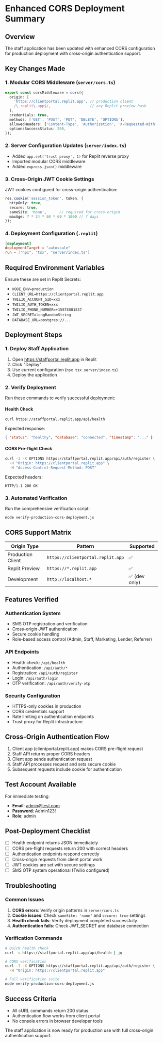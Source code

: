 # Enhanced CORS Deployment Summary

## Overview
The staff application has been updated with enhanced CORS configuration for production deployment with cross-origin authentication support.

## Key Changes Made

### 1. Modular CORS Middleware (`server/cors.ts`)
```typescript
export const corsMiddleware = cors({
  origin: [
    'https://clientportal.replit.app', // production client
    /\.replit\.app$/,                  // any Replit preview hash
  ],
  credentials: true,
  methods: ['GET', 'POST', 'PUT', 'DELETE', 'OPTIONS'],
  allowedHeaders: ['Content-Type', 'Authorization', 'X-Requested-With', 'Accept'],
  optionsSuccessStatus: 200,
});
```

### 2. Server Configuration Updates (`server/index.ts`)
- Added `app.set('trust proxy', 1)` for Replit reverse proxy
- Imported modular CORS middleware
- Added `express.json()` middleware

### 3. Cross-Origin JWT Cookie Settings
JWT cookies configured for cross-origin authentication:
```typescript
res.cookie('session_token', token, {
  httpOnly: true,
  secure: true,
  sameSite: 'none',      // required for cross-origin
  maxAge: 7 * 24 * 60 * 60 * 1000 // 7 days
});
```

### 4. Deployment Configuration (`.replit`)
```toml
[deployment]
deploymentTarget = "autoscale"
run = ["npx", "tsx", "server/index.ts"]
```

## Required Environment Variables
Ensure these are set in Replit Secrets:
- `NODE_ENV=production`
- `CLIENT_URL=https://clientportal.replit.app`
- `TWILIO_ACCOUNT_SID=xxx`
- `TWILIO_AUTH_TOKEN=xxx`
- `TWILIO_PHONE_NUMBER=+15878881837`
- `JWT_SECRET=longRandomString`
- `DATABASE_URL=postgres://...`

## Deployment Steps

### 1. Deploy Staff Application
1. Open https://staffportal.replit.app in Replit
2. Click "Deploy" 
3. Use current configuration (`npx tsx server/index.ts`)
4. Deploy the application

### 2. Verify Deployment
Run these commands to verify successful deployment:

#### Health Check
```bash
curl https://staffportal.replit.app/api/health
```
Expected response:
```json
{ "status": "healthy", "database": "connected", "timestamp": "..." }
```

#### CORS Pre-flight Check
```bash
curl -I -X OPTIONS https://staffportal.replit.app/api/auth/register \
  -H "Origin: https://clientportal.replit.app" \
  -H "Access-Control-Request-Method: POST"
```
Expected headers:
```
HTTP/1.1 200 OK
```

### 3. Automated Verification
Run the comprehensive verification script:
```bash
node verify-production-cors-deployment.js
```

## CORS Support Matrix

| Origin Type | Pattern | Supported |
|-------------|---------|-----------|
| Production Client | `https://clientportal.replit.app` | ✅ |
| Replit Preview | `https://*.replit.app` | ✅ |
| Development | `http://localhost:*` | ✅ (dev only) |

## Features Verified

### Authentication System
- SMS OTP registration and verification
- Cross-origin JWT authentication
- Secure cookie handling
- Role-based access control (Admin, Staff, Marketing, Lender, Referrer)

### API Endpoints
- Health check: `/api/health`
- Authentication: `/api/auth/*`
- Registration: `/api/auth/register`
- Login: `/api/auth/login`
- OTP verification: `/api/auth/verify-otp`

### Security Configuration
- HTTPS-only cookies in production
- CORS credentials support
- Rate limiting on authentication endpoints
- Trust proxy for Replit infrastructure

## Cross-Origin Authentication Flow

1. Client app (clientportal.replit.app) makes CORS pre-flight request
2. Staff API returns proper CORS headers
3. Client app sends authentication request
4. Staff API processes request and sets secure cookie
5. Subsequent requests include cookie for authentication

## Test Account Available
For immediate testing:
- **Email**: admin@test.com
- **Password**: Admin123!
- **Role**: admin

## Post-Deployment Checklist

- [ ] Health endpoint returns JSON immediately
- [ ] CORS pre-flight requests return 200 with correct headers
- [ ] Authentication endpoints respond correctly
- [ ] Cross-origin requests from client portal work
- [ ] JWT cookies are set with secure settings
- [ ] SMS OTP system operational (Twilio configured)

## Troubleshooting

### Common Issues
1. **CORS errors**: Verify origin patterns in `server/cors.ts`
2. **Cookie issues**: Check `sameSite: 'none'` and `secure: true` settings
3. **Health check fails**: Verify deployment completed successfully
4. **Authentication fails**: Check JWT_SECRET and database connection

### Verification Commands
```bash
# Quick health check
curl -s https://staffportal.replit.app/api/health | jq

# CORS verification
curl -I -X OPTIONS https://staffportal.replit.app/api/auth/register \
  -H "Origin: https://clientportal.replit.app"

# Full verification suite
node verify-production-cors-deployment.js
```

## Success Criteria
- All cURL commands return 200 status
- Authentication flow works from client portal
- No console errors in browser developer tools

The staff application is now ready for production use with full cross-origin authentication support.